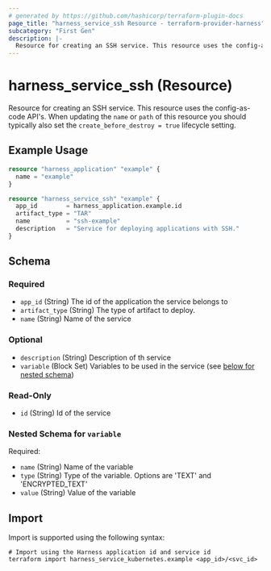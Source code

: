 ```yaml
---
# generated by https://github.com/hashicorp/terraform-plugin-docs
page_title: "harness_service_ssh Resource - terraform-provider-harness"
subcategory: "First Gen"
description: |-
  Resource for creating an SSH service. This resource uses the config-as-code API's. When updating the name or path of this resource you should typically also set the create_before_destroy = true lifecycle setting.
---
```


# harness_service_ssh (Resource)

Resource for creating an SSH service. This resource uses the config-as-code API's. When updating the `name` or `path` of this resource you should typically also set the `create_before_destroy = true` lifecycle setting.

## Example Usage

```terraform
resource "harness_application" "example" {
  name = "example"
}

resource "harness_service_ssh" "example" {
  app_id        = harness_application.example.id
  artifact_type = "TAR"
  name          = "ssh-example"
  description   = "Service for deploying applications with SSH."
}
```

<!-- schema generated by tfplugindocs -->
## Schema

### Required

- `app_id` (String) The id of the application the service belongs to
- `artifact_type` (String) The type of artifact to deploy.
- `name` (String) Name of the service

### Optional

- `description` (String) Description of th service
- `variable` (Block Set) Variables to be used in the service (see [below for nested schema](#nestedblock--variable))

### Read-Only

- `id` (String) Id of the service

<a id="nestedblock--variable"></a>
### Nested Schema for `variable`

Required:

- `name` (String) Name of the variable
- `type` (String) Type of the variable. Options are 'TEXT' and 'ENCRYPTED_TEXT'
- `value` (String) Value of the variable

## Import

Import is supported using the following syntax:

```shell
# Import using the Harness application id and service id
terraform import harness_service_kubernetes.example <app_id>/<svc_id>
```
